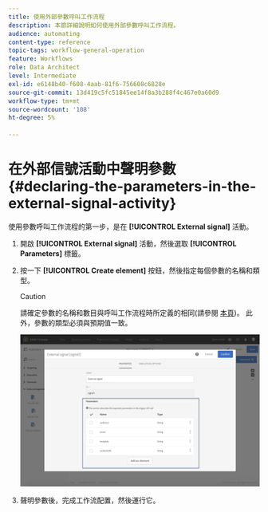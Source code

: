 ```yaml
---
title: 使用外部參數呼叫工作流程
description: 本節詳細說明如何使用外部參數呼叫工作流程。
audience: automating
content-type: reference
topic-tags: workflow-general-operation
feature: Workflows
role: Data Architect
level: Intermediate
exl-id: e6148b40-f608-4aab-81f6-756608c6828e
source-git-commit: 13d419c5fc51845ee14f8a3b288f4c467e0a60d9
workflow-type: tm+mt
source-wordcount: '108'
ht-degree: 5%

---
```


# 在外部信號活動中聲明參數 {#declaring-the-parameters-in-the-external-signal-activity}

使用參數呼叫工作流程的第一步，是在 **[!UICONTROL External signal]** 活動。

1. 開啟 **[!UICONTROL External signal]** 活動，然後選取 **[!UICONTROL Parameters]** 標籤。
1. 按一下 **[!UICONTROL Create element]** 按鈕，然後指定每個參數的名稱和類型。

   >[!CAUTION]
   >
   >請確定參數的名稱和數目與呼叫工作流程時所定義的相同(請參閱 [本頁](../../automating/using/defining-parameters-calling-workflow.md))。 此外，參數的類型必須與預期值一致。

   ![](assets/extsignal_declaringparameters_1.png)

1. 聲明參數後，完成工作流配置，然後運行它。
